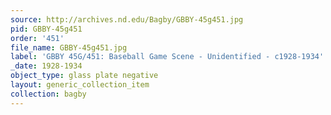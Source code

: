 ```yaml
---
source: http://archives.nd.edu/Bagby/GBBY-45g451.jpg
pid: GBBY-45g451
order: '451'
file_name: GBBY-45g451.jpg
label: 'GBBY 45G/451: Baseball Game Scene - Unidentified - c1928-1934'
_date: 1928-1934
object_type: glass plate negative
layout: generic_collection_item
collection: bagby
---
```

